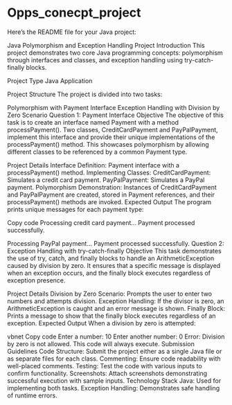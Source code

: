 # Opps_conecpt_project
Here’s the README file for your Java project:

Java Polymorphism and Exception Handling Project
Introduction
This project demonstrates two core Java programming concepts: polymorphism through interfaces and classes, and exception handling using try-catch-finally blocks.

Project Type
Java Application

Project Structure
The project is divided into two tasks:

Polymorphism with Payment Interface
Exception Handling with Division by Zero Scenario
Question 1: Payment Interface
Objective
The objective of this task is to create an interface named Payment with a method processPayment(). Two classes, CreditCardPayment and PayPalPayment, implement this interface and provide their unique implementations of the processPayment() method. This showcases polymorphism by allowing different classes to be referenced by a common Payment type.

Project Details
Interface Definition: Payment interface with a processPayment() method.
Implementing Classes:
CreditCardPayment: Simulates a credit card payment.
PayPalPayment: Simulates a PayPal payment.
Polymorphism Demonstration: Instances of CreditCardPayment and PayPalPayment are created, stored in Payment references, and their processPayment() methods are invoked.
Expected Output
The program prints unique messages for each payment type:

Copy code
Processing credit card payment...
Payment processed successfully.

Processing PayPal payment...
Payment processed successfully.
Question 2: Exception Handling with try-catch-finally
Objective
This task demonstrates the use of try, catch, and finally blocks to handle an ArithmeticException caused by division by zero. It ensures that a specific message is displayed when an exception occurs, and the finally block executes regardless of exception presence.

Project Details
Division by Zero Scenario: Prompts the user to enter two numbers and attempts division.
Exception Handling: If the divisor is zero, an ArithmeticException is caught and an error message is shown.
Finally Block: Prints a message to show that the finally block executes regardless of an exception.
Expected Output
When a division by zero is attempted:

vbnet
Copy code
Enter a number: 10
Enter another number: 0
Error: Division by zero is not allowed.
This code will always execute.
Submission Guidelines
Code Structure: Submit the project either as a single Java file or as separate files for each class.
Commenting: Ensure code readability with well-placed comments.
Testing: Test the code with various inputs to confirm functionality.
Screenshots: Attach screenshots demonstrating successful execution with sample inputs.
Technology Stack
Java: Used for implementing both tasks.
Exception Handling: Demonstrates safe handling of runtime errors.

